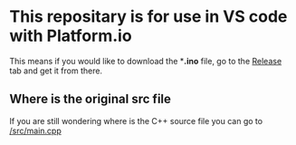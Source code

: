 # This repositary is for use in VS code with Platform.io
This means if you would like to download the ***.ino** file, go to the [Release](https://github.com/pikachuface/ArduinoMorseTranslator/releases) tab and get it from there.
## Where is the original src file
If you are still wondering where is the C++ source file you can go to [/src/main.cpp](/src/main.cpp)

